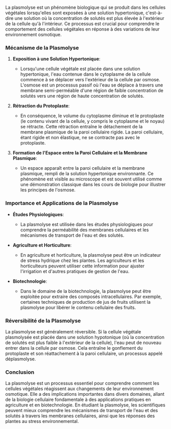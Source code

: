 La plasmolyse est un phénomène biologique qui se produit dans les cellules végétales lorsqu'elles sont exposées à une solution hypertonique, c'est-à-dire une solution où la concentration de solutés est plus élevée à l'extérieur de la cellule qu'à l'intérieur. Ce processus est crucial pour comprendre le comportement des cellules végétales en réponse à des variations de leur environnement osmotique.

### Mécanisme de la Plasmolyse

1. **Exposition à une Solution Hypertonique**:
    - Lorsqu'une cellule végétale est placée dans une solution hypertonique, l'eau contenue dans le cytoplasme de la cellule commence à se déplacer vers l'extérieur de la cellule par osmose. L'osmose est un processus passif où l'eau se déplace à travers une membrane semi-perméable d'une région de faible concentration de solutés vers une région de haute concentration de solutés.

2. **Rétraction du Protoplaste**:
    - En conséquence, le volume du cytoplasme diminue et le protoplaste (le contenu vivant de la cellule, y compris le cytoplasme et le noyau) se rétracte. Cette rétraction entraîne le détachement de la membrane plasmique de la paroi cellulaire rigide. La paroi cellulaire, étant rigide et non élastique, ne se contracte pas avec le protoplaste.

3. **Formation de l'Espace entre la Paroi Cellulaire et la Membrane Plasmique**:
    - Un espace apparaît entre la paroi cellulaire et la membrane plasmique, rempli de la solution hypertonique environnante. Ce phénomène est visible au microscope et est souvent utilisé comme une démonstration classique dans les cours de biologie pour illustrer les principes de l'osmose.

### Importance et Applications de la Plasmolyse

- **Études Physiologiques**:
    - La plasmolyse est utilisée dans les études physiologiques pour comprendre la perméabilité des membranes cellulaires et les mécanismes de transport de l'eau et des solutés.

- **Agriculture et Horticulture**:
    - En agriculture et horticulture, la plasmolyse peut être un indicateur de stress hydrique chez les plantes. Les agriculteurs et les horticulteurs peuvent utiliser cette information pour ajuster l'irrigation et d'autres pratiques de gestion de l'eau.

- **Biotechnologie**:
    - Dans le domaine de la biotechnologie, la plasmolyse peut être exploitée pour extraire des composés intracellulaires. Par exemple, certaines techniques de production de jus de fruits utilisent la plasmolyse pour libérer le contenu cellulaire des fruits.

### Réversibilité de la Plasmolyse

La plasmolyse est généralement réversible. Si la cellule végétale plasmolysée est placée dans une solution hypotonique (où la concentration de solutés est plus faible à l'extérieur de la cellule), l'eau peut de nouveau entrer dans la cellule par osmose. Cela entraîne le gonflement du protoplaste et son réattachement à la paroi cellulaire, un processus appelé déplasmolyse.

### Conclusion

La plasmolyse est un processus essentiel pour comprendre comment les cellules végétales réagissent aux changements de leur environnement osmotique. Elle a des implications importantes dans divers domaines, allant de la biologie cellulaire fondamentale à des applications pratiques en agriculture et en biotechnologie. En étudiant la plasmolyse, les scientifiques peuvent mieux comprendre les mécanismes de transport de l'eau et des solutés à travers les membranes cellulaires, ainsi que les réponses des plantes au stress environnemental.